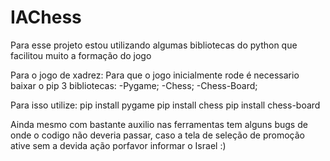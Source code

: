 # IAChess

Para esse projeto estou utilizando algumas bibliotecas do python que facilitou muito a formação do jogo


Para o jogo de xadrez:
Para que o jogo inicialmente rode é necessario baixar o pip 3 bibliotecas:
-Pygame;
-Chess;
-Chess-Board;

Para isso utilize:
pip install pygame
pip install chess
pip install chess-board

Ainda mesmo com bastante auxilio nas ferramentas tem alguns bugs de onde o codigo não deveria passar, caso a tela de seleção de promoção ative sem a devida ação porfavor informar
o Israel :)
